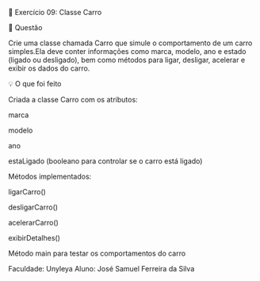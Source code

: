 🚗 Exercício 09: Classe Carro

📖 Questão

Crie uma classe chamada Carro que simule o comportamento de um carro simples.Ela deve conter informações como marca, modelo, ano e estado (ligado ou desligado), bem como métodos para ligar, desligar, acelerar e exibir os dados do carro.

💡 O que foi feito

Criada a classe Carro com os atributos:

marca

modelo

ano

estaLigado (booleano para controlar se o carro está ligado)

Métodos implementados:

ligarCarro()

desligarCarro()

acelerarCarro()

exibirDetalhes()

Método main para testar os comportamentos do carro

Faculdade: Unyleya
Aluno: José Samuel Ferreira da Silva